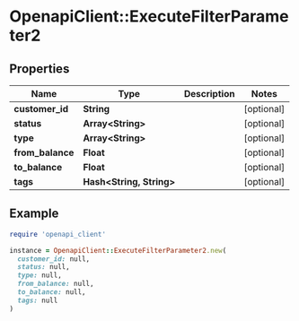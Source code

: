 # OpenapiClient::ExecuteFilterParameter2

## Properties

| Name | Type | Description | Notes |
| ---- | ---- | ----------- | ----- |
| **customer_id** | **String** |  | [optional] |
| **status** | **Array&lt;String&gt;** |  | [optional] |
| **type** | **Array&lt;String&gt;** |  | [optional] |
| **from_balance** | **Float** |  | [optional] |
| **to_balance** | **Float** |  | [optional] |
| **tags** | **Hash&lt;String, String&gt;** |  | [optional] |

## Example

```ruby
require 'openapi_client'

instance = OpenapiClient::ExecuteFilterParameter2.new(
  customer_id: null,
  status: null,
  type: null,
  from_balance: null,
  to_balance: null,
  tags: null
)
```

